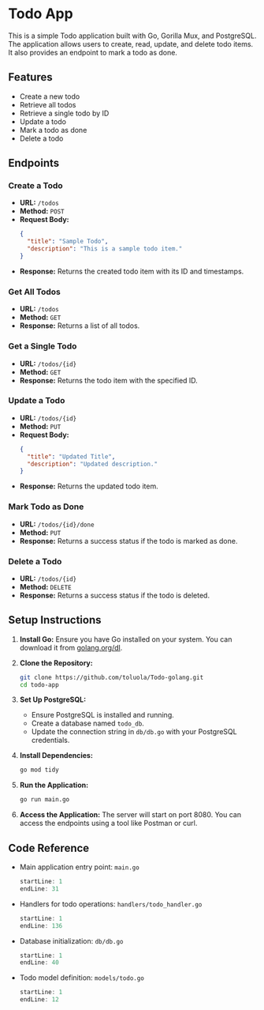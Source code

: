 # Todo App

This is a simple Todo application built with Go, Gorilla Mux, and PostgreSQL. The application allows users to create, read, update, and delete todo items. It also provides an endpoint to mark a todo as done.

## Features

- Create a new todo
- Retrieve all todos
- Retrieve a single todo by ID
- Update a todo
- Mark a todo as done
- Delete a todo

## Endpoints

### Create a Todo

- **URL:** `/todos`
- **Method:** `POST`
- **Request Body:**
  ```json
  {
    "title": "Sample Todo",
    "description": "This is a sample todo item."
  }
  ```
- **Response:** Returns the created todo item with its ID and timestamps.

### Get All Todos

- **URL:** `/todos`
- **Method:** `GET`
- **Response:** Returns a list of all todos.

### Get a Single Todo

- **URL:** `/todos/{id}`
- **Method:** `GET`
- **Response:** Returns the todo item with the specified ID.

### Update a Todo

- **URL:** `/todos/{id}`
- **Method:** `PUT`
- **Request Body:**
  ```json
  {
    "title": "Updated Title",
    "description": "Updated description."
  }
  ```
- **Response:** Returns the updated todo item.

### Mark Todo as Done

- **URL:** `/todos/{id}/done`
- **Method:** `PUT`
- **Response:** Returns a success status if the todo is marked as done.

### Delete a Todo

- **URL:** `/todos/{id}`
- **Method:** `DELETE`
- **Response:** Returns a success status if the todo is deleted.

## Setup Instructions

1. **Install Go:**
   Ensure you have Go installed on your system. You can download it from [golang.org/dl](https://golang.org/dl/).

2. **Clone the Repository:**
   ```bash
   git clone https://github.com/toluola/Todo-golang.git
   cd todo-app
   ```

3. **Set Up PostgreSQL:**
   - Ensure PostgreSQL is installed and running.
   - Create a database named `todo_db`.
   - Update the connection string in `db/db.go` with your PostgreSQL credentials.

4. **Install Dependencies:**
   ```bash
   go mod tidy
   ```

5. **Run the Application:**
   ```bash
   go run main.go
   ```

6. **Access the Application:**
   The server will start on port 8080. You can access the endpoints using a tool like Postman or curl.

## Code Reference

- Main application entry point: `main.go`
  ```go:main.go
  startLine: 1
  endLine: 31
  ```

- Handlers for todo operations: `handlers/todo_handler.go`
  ```go:handlers/todo_handler.go
  startLine: 1
  endLine: 136
  ```

- Database initialization: `db/db.go`
  ```go:db/db.go
  startLine: 1
  endLine: 40
  ```

- Todo model definition: `models/todo.go`
  ```go:models/todo.go
  startLine: 1
  endLine: 12
  ```